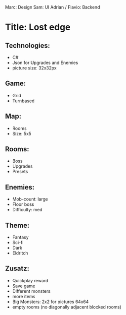Marc: Design
Sam: UI
Adrian / Flavio: Backend

# Title: Lost edge

## Technologies:
- C#
- Json for Upgrades and Enemies
- picture size: 32x32px

## Game:
- Grid
- Turnbased

## Map:
 - Rooms
 - Size: 5x5
 
## Rooms:
 - Boss
 - Upgrades
 - Presets

## Enemies:
- Mob-count: large
- Floor boss
- Difficulty: med

## Theme:
- Fantasy
- Sci-fi
- Dark
- Eldritch

## Zusatz:
- Quickplay reward
- Save game
- Different monsters
- more items
- Big Monsters: 2x2 for pictures 64x64
- empty rooms (no diagonally adjacent blocked rooms)
